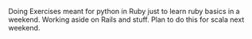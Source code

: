 Doing Exercises meant for python in Ruby just to learn ruby basics in a weekend. Working aside on Rails and stuff. Plan to do this for scala next weekend. 
